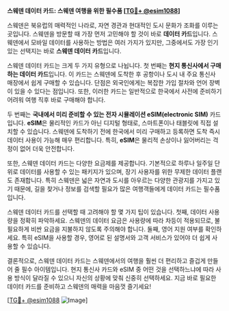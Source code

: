**스웨덴 데이터 카드: 스웨덴 여행을 위한 필수품 [[TG💪+ @esim1088](https://t.me/s/esim1088)]**

스웨덴은 북유럽의 매력적인 나라로, 자연 경관과 현대적인 도시 문화가 조화를 이루는 곳입니다. 스웨덴을 방문할 때 가장 먼저 고민해야 할 것이 바로 **데이터 카드**입니다. 스웨덴에서 모바일 데이터를 사용하는 방법은 여러 가지가 있지만, 그중에서도 가장 인기 있는 선택지는 바로 **스웨덴 데이터 카드**입니다.

스웨덴 데이터 카드는 크게 두 가지 유형으로 나뉩니다. 첫 번째는 **현지 통신사에서 구매하는 데이터 카드**입니다. 이 카드는 스웨덴에 도착한 후 공항이나 도시 내 주요 통신사 매장에서 쉽게 구매할 수 있습니다. 단점은 외국인에게는 복잡한 가입 절차와 언어 장벽이 있을 수 있다는 점입니다. 또한, 이러한 카드는 일반적으로 한국에서 사전에 준비하기 어려워 여행 직후 바로 구매해야 합니다.

두 번째는 **국내에서 미리 준비할 수 있는 전자 시뮬레이션 eSIM(electronic SIM)** 카드입니다. **eSIM**은 물리적인 카드가 아닌 디지털 형태로, 스마트폰이나 태블릿에 직접 설치할 수 있습니다. 스웨덴에 도착하기 전에 한국에서 미리 구매하고 등록하면 도착 즉시 데이터 사용이 가능해 매우 편리합니다. 특히, **eSIM**은 물리적 손상이나 잃어버리는 걱정이 없어 더욱 안전합니다.

또한, 스웨덴 데이터 카드는 다양한 요금제를 제공합니다. 기본적으로 하루나 일주일 단위로 데이터를 사용할 수 있는 패키지가 있으며, 장기 사용자를 위한 무제한 데이터 플랜도 존재합니다. 특히 스웨덴은 넓은 자연과 도시를 아우르는 다양한 관광지를 가지고 있기 때문에, 길을 찾거나 정보를 검색할 필요가 많은 여행객들에게 데이터 카드는 필수품입니다.

스웨덴 데이터 카드를 선택할 때 고려해야 할 몇 가지 팁이 있습니다. 첫째, 데이터 사용량을 정확히 파악하세요. 스웨덴의 데이터 요금은 사용량에 따라 차등이 적용되므로, 불필요하게 비싼 요금을 지불하지 않도록 주의해야 합니다. 둘째, 영어 지원 여부를 확인하세요. 특히 eSIM을 사용할 경우, 영어로 된 설명서와 고객 서비스가 있어야 더 쉽게 사용할 수 있습니다.

결론적으로, 스웨덴 데이터 카드는 스웨덴에서의 여행을 훨씬 더 편리하고 즐겁게 만들어 줄 필수 아이템입니다. 현지 통신사 카드와 eSIM 중 어떤 것을 선택하느냐에 따라 사용 방식이 달라질 수 있으니 자신의 상황에 맞춰 신중히 선택하세요. 지금 바로 필요한 데이터 카드를 준비하고 스웨덴의 매력을 마음껏 즐기세요!

[[TG💪+ @esim1088](https://t.me/s/esim1088) ![Image](https://i.postimg.cc/Y0z9fWf4/image.png)]